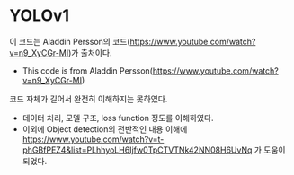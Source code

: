 # YOLOv1

이 코드는 Aladdin Persson의 코드(https://www.youtube.com/watch?v=n9_XyCGr-MI)가 출처이다.
- This code is from Aladdin Persson(https://www.youtube.com/watch?v=n9_XyCGr-MI)

코드 자체가 길어서 완전히 이해하지는 못하였다. 
- 데이터 처리, 모델 구조, loss function 정도를 이해하였다.
- 이외에 Object detection의 전반적인 내용 이해에 https://www.youtube.com/watch?v=t-phGBfPEZ4&list=PLhhyoLH6Ijfw0TpCTVTNk42NN08H6UvNq 가 도움이 되었다.
